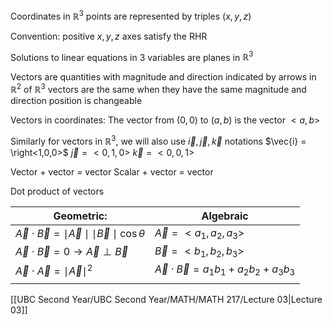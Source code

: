 Coordinates in $\mathbb{R}^3$ points are represented by triples $(x,y,z)$

Convention: positive $x,y,z$ axes satisfy the RHR

Solutions to linear equations in 3 variables are planes in $\mathbb{R}^3$

Vectors are quantities with magnitude and direction
	indicated by arrows in $\mathbb{R}^2$ of $\mathbb{R}^3$
	vectors are the same when they have the same magnitude and direction
		position is changeable

Vectors in coordinates:
	The vector from $(0,0)$ to $(a,b)$ is the vector $<a,b>$

Similarly for vectors in $\mathbb{R}^3$, we will also use $\vec{i}, \vec{j}, \vec{k}$ notations
	$\vec{i} = \right<1,0,0>$
	$\vec{j} = <0,1,0>$
	$\vec{k} = <0,0,1>$

Vector + vector = vector
Scalar + vector = vector

Dot product of vectors

| Geometric:                                                       | Algebraic                                  |
| ---------------------------------------------------------------- | ------------------------------------------ |
| $\vec{A}\cdot\vec{B} = \mid\vec{A}\mid\mid \vec{B} \mid \cos{θ}$ | $\vec{A} = <a_1,a_2,a_3>$                  |
| $\vec{A}\cdot\vec{B} = 0 \to \vec{A} \perp \vec{B}$              | $\vec{B} = <b_1,b_2,b_3>$                  |
| $\vec{A}\cdot\vec{A} = \mid\vec{A}\mid^2$                         | $\vec{A}\cdot\vec{B} = a_1b_1+a_2b_2+a_3b_3$ |
                                                                 |                                            |


[[UBC Second Year/UBC Second Year/MATH/MATH 217/Lecture 03|Lecture 03]]